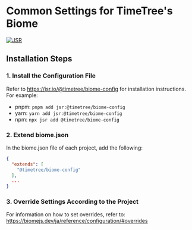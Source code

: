 # Common Settings for TimeTree's Biome

[![JSR](https://jsr.io/badges/@timetree/biome-config)](https://jsr.io/@timetree/biome-config)

## Installation Steps

### 1. Install the Configuration File

Refer to https://jsr.io/@timetree/biome-config for installation instructions.
For example:

- pnpm: `pnpm add jsr:@timetree/biome-config`
- yarn: `yarn add jsr:@timetree/biome-config`
- npm: `npx jsr add @timetree/biome-config`

### 2. Extend biome.json

In the biome.json file of each project, add the following:
```json
{
  "extends": [
    "@timetree/biome-config"
  ],
  ...
}
```

### 3. Override Settings According to the Project

For information on how to set overrides, refer to:
https://biomejs.dev/ja/reference/configuration/#overrides

